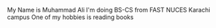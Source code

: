 My Name is Muhammad Ali
I'm doing BS-CS from FAST NUCES Karachi campus
One of my hobbies is reading books
